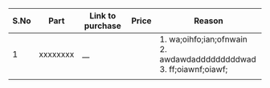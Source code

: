 
| S.No | Part     | Link to purchase | Price | Reason                                                                   |
| ---- | -------- | ---------------- | ----- | ------------------------------------------------------------------------ |
| 1    | xxxxxxxx | __               |       | 1. wa;oihfo;ian;ofnwain<br>2. awdawdadddddddddwad<br>3. ff;oiawnf;oiawf; |
|      |          |                  |       |                                                                          |
